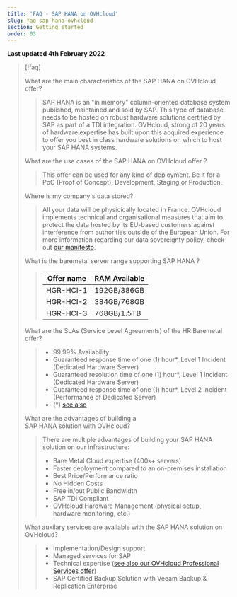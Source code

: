 ```yaml
---
title: 'FAQ - SAP HANA on OVHcloud'
slug: faq-sap-hana-ovhcloud
section: Getting started
order: 03
---
```


**Last updated 4th February 2022**

> [!faq]
>
> What are the main characteristics of the SAP HANA on OVHcloud offer?
>> SAP HANA is an "in memory" column-oriented database system published, maintained and sold by SAP.
>> This type of database needs to be hosted on robust hardware solutions certified by SAP as part of a TDI integration.
>> OVHcloud, strong of 20 years of hardware expertise has built upon this acquired experience to offer you best in class hardware solutions on which to host your SAP HANA systems.
>
> What are the use cases of the SAP HANA on OVHcloud offer ?
>> This offer can be used for any kind of deployment. Be it for a PoC (Proof of Concept), Development, Staging or Production.
>
> Where is my company's data stored?
>> All your data will be physicically located in France. OVHcloud implements technical and organisational measures that aim to protect the data hosted by its EU-based customers against interference from authorities outside of the European Union.
>> For more information regarding our data sovereignty policy, check out [our manifesto](https://www.ovhcloud.com/en-gb/about-us/data-sovereignty/).
>
> What is the baremetal server range supporting SAP HANA ?
>> |Offer name|RAM Available|
>> |---|---|
>> | HGR-HCI-1 | 192GB/386GB |
>> | HGR-HCI-2 | 384GB/768GB |
>> | HGR-HCI-3 | 768GB/1.5TB |
>
> What are the SLAs (Service Level Agreements) of the HR Baremetal offer?
>> - 99.99% Availability
>> - Guaranteed response time of one (1) hour*, Level 1 Incident (Dedicated Hardware Server)
>> - Guaranteed resolution time of one (1) hour*, Level 1 Incident (Dedicated Hardware Server)
>> - Guaranteed response time of one (1) hour*, Level 2 Incident (Performance of Dedicated Server)
>> - (\*) [see also](https://storage.gra.cloud.ovh.net/v1/AUTH_325716a587c64897acbef9a4a4726e38/contracts/0fc0904-contrat_partDedie-WE-9.0.pdf)
>
> What are the advantages of building a SAP HANA solution with OVHcloud?
>> There are multiple advantages of building your SAP HANA solution on our infrastructure:
>> - Bare Metal Cloud expertise (400k+ servers)
>> - Faster deployment compared to an on-premises installation
>> - Best Price/Performance ratio
>> - No Hidden Costs
>> - Free in/out Public Bandwidth
>> - SAP TDI Compliant
>> - OVHcloud Hardware Management (physical setup, hardware monitoring, etc.)
>
> What auxilary services are available with the SAP HANA solution on OVHcloud?
>> - Implementation/Design support
>> - Managed services for SAP
>> - Technical expertise ([see also our OVHcloud Professional Services offer](https://www.ovhcloud.com/en-gb/professional-services/))
>> - SAP Certified Backup Solution with Veeam Backup & Replication Enterprise